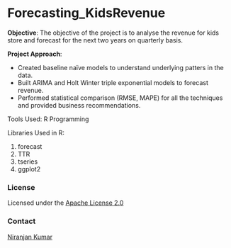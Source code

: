 # Forecasting_KidsRevenue
**Objective**: The objective of the project is to analyse the revenue for kids store and forecast for the next two years on quarterly basis.

**Project Approach**:
  - Created baseline naïve models to understand underlying patters in the data. 
  - Built ARIMA and Holt Winter triple exponential models to forecast revenue. 
  - Performed statistical comparison (RMSE, MAPE) for all the techniques and provided business recommendations.

Tools Used:
R Programming 

Libraries Used in R:
1. forecast
2. TTR
3. tseries
4. ggplot2


### License
Licensed under the [Apache License 2.0](LICENSE)

### Contact
[Niranjan Kumar](https://www.linkedin.com/in/niranjankumar-c/) 
